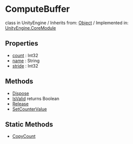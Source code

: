 # ComputeBuffer
class in UnityEngine
 / Inherits from: <a href="https://docs.unity3d.com/6000.1/Documentation/ScriptReference/Object.html">Object</a> / Implemented in: <a href="https://docs.unity3d.com/6000.1/Documentation/ScriptReference/UnityEngine.CoreModule.html">UnityEngine.CoreModule</a>

## Properties
- <a href="https://docs.unity3d.com/6000.1/Documentation/ScriptReference/ComputeBuffer-count.html">count</a> : Int32
- <a href="https://docs.unity3d.com/6000.1/Documentation/ScriptReference/ComputeBuffer-name.html">name</a> : String
- <a href="https://docs.unity3d.com/6000.1/Documentation/ScriptReference/ComputeBuffer-stride.html">stride</a> : Int32

## Methods
- <a href="https://docs.unity3d.com/6000.1/Documentation/ScriptReference/ComputeBuffer.Dispose.html">Dispose</a>
- <a href="https://docs.unity3d.com/6000.1/Documentation/ScriptReference/ComputeBuffer.IsValid.html">IsValid</a> returns Boolean
- <a href="https://docs.unity3d.com/6000.1/Documentation/ScriptReference/ComputeBuffer.Release.html">Release</a>
- <a href="https://docs.unity3d.com/6000.1/Documentation/ScriptReference/ComputeBuffer.SetCounterValue.html">SetCounterValue</a>

## Static Methods
- <a href="https://docs.unity3d.com/6000.1/Documentation/ScriptReference/ComputeBuffer.CopyCount.html">CopyCount</a>
